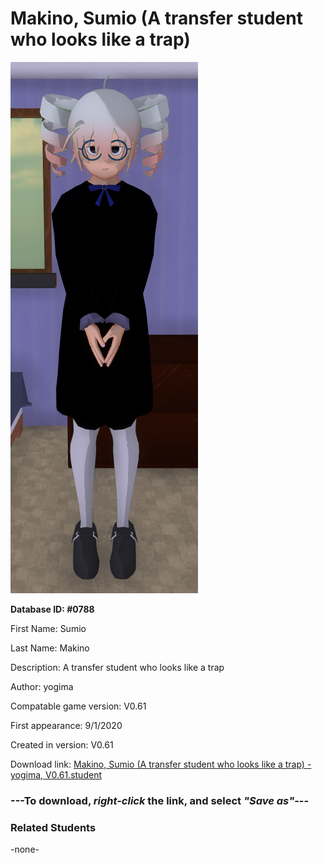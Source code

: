 # Makino, Sumio (A transfer student who looks like a trap)

<img src="../../Files/Images/Makino, Sumio (A transfer student who looks like a trap).png" title="Makino, Sumio (A transfer student who looks like a trap) - yogima, V0.61">

**Database ID: #0788**

First Name: Sumio

Last Name: Makino

Description: A transfer student who looks like a trap

Author: yogima

Compatable game version: V0.61

First appearance: 9/1/2020

Created in version: V0.61

Download link: <a href="https://raw.githubusercontent.com/Arbiter1223/Daigaku-Gurashi-Custom-Students/master/Files/Student%20Files/Makino%2C%20Sumio%20(A%20transfer%20student%20who%20looks%20like%20a%20trap)%20-%20yogima%2C%20V0.61.student">Makino, Sumio (A transfer student who looks like a trap) - yogima, V0.61.student</a>

### ---**To download, _right-click_ the link, and select _"Save as"_**---

### Related Students

-none-
